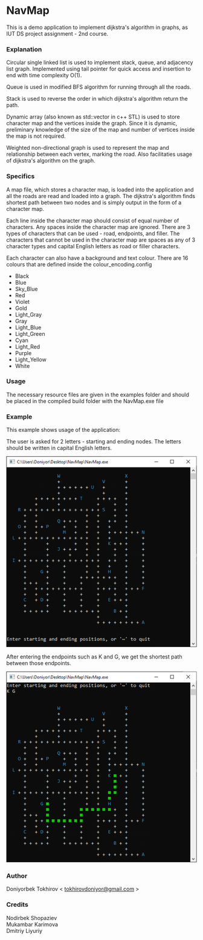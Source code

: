# NavMap
This is a demo application to implement dijkstra's algorithm in graphs, as IUT DS project assignment - 2nd course.

### Explanation

Circular single linked list is used to implement stack, queue, and adjacency list graph. Implemented using tail pointer for quick access and insertion to end with time complexity O(1).

Queue is used in modified BFS algorithm for running through all the roads.

Stack is used to reverse the order in which dijkstra's algorithm return the path.

Dynamic array (also known as std::vector in c++ STL) is used to store character map and the vertices inside the graph. Since it is dynamic, preliminary knowledge of the size of the map and number of vertices inside the map is not required.

Weighted non-directional graph is used to represent the map and relationship between each vertex, marking the road. Also facilitaties usage of dijkstra's algorithm on the graph.

### Specifics

A map file, which stores a character map, is loaded into the application and all the roads are read and loaded into a graph. The dijkstra's algorithm finds shortest path between two nodes and is simply output in the form of a character map.

Each line inside the character map should consist of equal number of characters. Any spaces inside the character map are ignored. There are 3 types of characters that can be used - road, endpoints, and filler. The characters that cannot be used in the character map are spaces as any of 3 character types and capital English letters as road or filler characters.

Each character can also have a background and text colour. There are 16 colours that are defined inside the colour_encoding.config
* Black
* Blue
* Sky_Blue
* Red
* Violet
* Gold
* Light_Gray
* Gray
* Light_Blue
* Light_Green
* Cyan
* Light_Red
* Purple
* Light_Yellow
* White

### Usage

The necessary resource files are given in the examples folder and should be placed in the compiled build folder with the NavMap.exe file

### Example

This example shows usage of the application:  

The user is asked for 2 letters - starting and ending nodes. The letters should be written in capital English letters.

![User prompt](/images/UserPrompt.PNG)

After entering the endpoints such as K and G, we get the shortest path between those endpoints.

![Resulting_path](/images/ResultingPath.PNG)

### Author

Doniyorbek Tokhirov < tokhirovdoniyor@gmail.com >

### Credits

Nodirbek Shopaziev  
Mukambar Karimova  
Dmitriy Liyuriy
